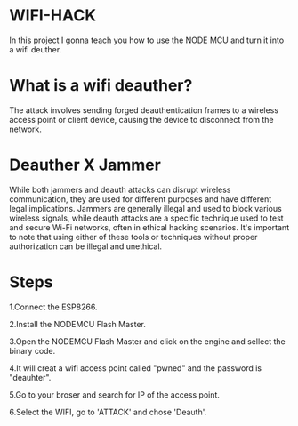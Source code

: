 # WIFI-HACK
In this project I gonna teach you how to use the NODE MCU and turn it into a wifi deuther.

# What is a wifi deauther?

 The attack involves sending forged deauthentication frames to a wireless access point or client device, causing the device to disconnect from the network.

 # Deauther X Jammer

While both jammers and deauth attacks can disrupt wireless communication, they are used for different purposes and have different legal implications. Jammers are generally illegal and used to block various wireless signals, while deauth attacks are a specific technique used to test and secure Wi-Fi networks, often in ethical hacking scenarios. It's important to note that using either of these tools or techniques without proper authorization can be illegal and unethical.

# Steps

1.Connect the ESP8266.

2.Install the NODEMCU Flash Master.

3.Open the NODEMCU Flash Master and click on the engine and sellect the binary code.

4.It will creat a wifi access point called "pwned" and the password is "deauhter".

5.Go to your broser and search for IP of the access point.

6.Select the WIFI, go to 'ATTACK' and chose 'Deauth'.
